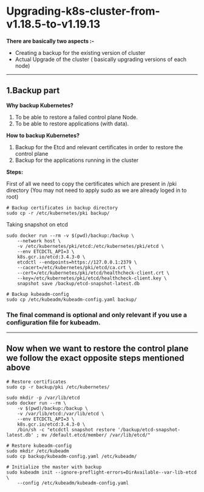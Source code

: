 # Upgrading-k8s-cluster-from-v1.18.5-to-v1.19.13
**There are basically two aspects :-**
+ Creating a backup for the existing version of cluster
+ Actual Upgrade of the cluster ( basically upgrading versions of each node)
---
## 1.Backup part
**Why backup Kubernetes?**

1. To be able to restore a failed control plane Node.
2. To be able to restore applications (with data).

**How to backup Kubernetes?**

1. Backup for the Etcd and relevant certificates in order to restore the control plane
2. Backup for the applications running in the cluster

**Steps:**
 
 First of all we need to copy the certificates which are present in /pki directory (You may not need to apply sudo as we are already loged in to root)
```
# Backup certificates in backup directory
sudo cp -r /etc/kubernetes/pki backup/
```
Taking snapshot on etcd
```
sudo docker run --rm -v $(pwd)/backup:/backup \
    --network host \
    -v /etc/kubernetes/pki/etcd:/etc/kubernetes/pki/etcd \
    --env ETCDCTL_API=3 \
    k8s.gcr.io/etcd:3.4.3-0 \
    etcdctl --endpoints=https://127.0.0.1:2379 \
    --cacert=/etc/kubernetes/pki/etcd/ca.crt \
    --cert=/etc/kubernetes/pki/etcd/healthcheck-client.crt \
    --key=/etc/kubernetes/pki/etcd/healthcheck-client.key \
    snapshot save /backup/etcd-snapshot-latest.db
```

```
# Backup kubeadm-config
sudo cp /etc/kubeadm/kubeadm-config.yaml backup/
```
### The final command is optional and only relevant if you use a configuration file for kubeadm.
---
## Now when we want to restore the control plane we follow the exact opposite steps mentioned above
```
# Restore certificates
sudo cp -r backup/pki /etc/kubernetes/
```

```# Restore etcd backup
sudo mkdir -p /var/lib/etcd
sudo docker run --rm \
    -v $(pwd)/backup:/backup \
    -v /var/lib/etcd:/var/lib/etcd \
    --env ETCDCTL_API=3 \
    k8s.gcr.io/etcd:3.4.3-0 \
    /bin/sh -c "etcdctl snapshot restore '/backup/etcd-snapshot-latest.db' ; mv /default.etcd/member/ /var/lib/etcd/"
```

```
# Restore kubeadm-config
sudo mkdir /etc/kubeadm
sudo cp backup/kubeadm-config.yaml /etc/kubeadm/
```

```
# Initialize the master with backup
sudo kubeadm init --ignore-preflight-errors=DirAvailable--var-lib-etcd \
    --config /etc/kubeadm/kubeadm-config.yaml
```
